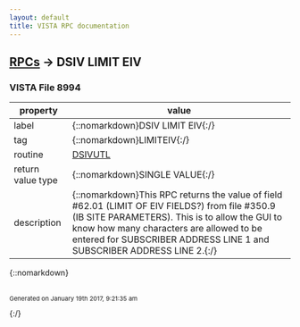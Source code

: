 ```yaml
---
layout: default
title: VISTA RPC documentation
---
```




## [RPCs](TableOfContent.md) &#8594; DSIV LIMIT EIV 



### VISTA File 8994 


 property | value 
--- | --- 
 label | {::nomarkdown}DSIV LIMIT EIV{:/}
 tag | {::nomarkdown}LIMITEIV{:/}
 routine | [DSIVUTL](http://code.osehra.org/dox/Routine_DSIVUTL_source.html)
 return value type | {::nomarkdown}SINGLE VALUE{:/}
 description | {::nomarkdown}This RPC returns the value of field #62.01 (LIMIT OF EIV FIELDS?) from file #350.9 (IB SITE PARAMETERS).  This is to allow the GUI to know how many characters are allowed to be entered for SUBSCRIBER ADDRESS LINE 1 and SUBSCRIBER ADDRESS LINE 2.{:/}

{::nomarkdown} <br/><br/><p style="font-size: 11px">Generated on January 19th 2017, 9:21:35 am</p>{:/}